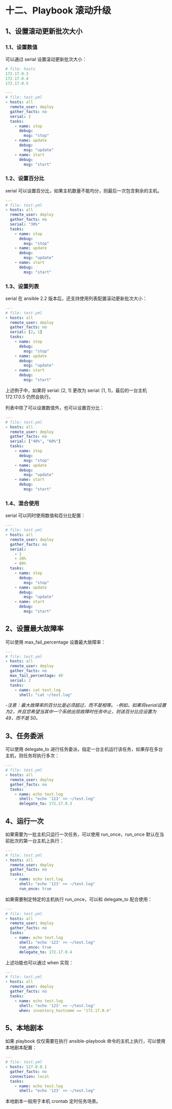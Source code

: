# 十二、Playbook 滚动升级

## 1、设置滚动更新批次大小

### 1.1、设置数值

可以通过 serial 设置滚动更新批次大小：

```yml
# file: hosts
172.17.0.3
172.17.0.4
172.17.0.5
```

```yml
---
# file: test.yml
- hosts: all
  remote_user: deploy
  gather_facts: no
  serial: 2
  tasks:
    - name: stop
      debug:
        msg: "stop"
    - name: update
      debug:
        msg: "update"
    - name: start
      debug:
        msg: "start"
```

### 1.2、设置百分比

serial 可以设置百分比，如果主机数量不能均分，则最后一次包含剩余的主机。

```yml
---
# file: test.yml
- hosts: all
  remote_user: deploy
  gather_facts: no
  serial: "30%"
  tasks:
    - name: stop
      debug:
        msg: "stop"
    - name: update
      debug:
        msg: "update"
    - name: start
      debug:
        msg: "start"
```

### 1.3、设置列表

serial 在 ansible 2.2 版本后，还支持使用列表配置滚动更新批次大小：

```yml
---
# file: test.yml
- hosts: all
  remote_user: deploy
  gather_facts: no
  serial: [2, 1]
  tasks:
    - name: stop
      debug:
        msg: "stop"
    - name: update
      debug:
        msg: "update"
    - name: start
      debug:
        msg: "start"
```

上述例子中，如果将 serial: [2, 1] 更改为 serial: [1, 1]，最后的一台主机 172.17.0.5 仍然会执行。

列表中除了可以设置数值外，也可以设置百分比：

```yml
---
# file: test.yml
- hosts: all
  remote_user: deploy
  gather_facts: no
  serial: ["40%", "60%"]
  tasks:
    - name: stop
      debug:
        msg: "stop"
    - name: update
      debug:
        msg: "update"
    - name: start
      debug:
        msg: "start"
```

### 1.4、混合使用

serial 可以同时使用数值和百分比配置：

```yml
---
# file: test.yml
- hosts: all
  remote_user: deploy
  gather_facts: no
  serial:
    - 1
    - 20%
    - 80%
  tasks:
    - name: stop
      debug:
        msg: "stop"
    - name: update
      debug:
        msg: "update"
    - name: start
      debug:
        msg: "start"
```

## 2、设置最大故障率

可以使用 max_fail_percentage 设置最大故障率：

```yml
---
# file: test.yml
- hosts: all
  remote_user: deploy
  gather_facts: no
  max_fail_percentage: 49
  serial: 2
  tasks:
    - name: cat test.log
      shell: "cat ~/test.log"
```

-*注意：最大故障率的百分比是必须超过，而不是相等。*
-*例如，如果将serial设置为2，并且您希望当其中一个系统出现故障时任务中止，则该百分比应设置为 49，而不是 50。*

## 3、任务委派

可以使用 delegate_to 进行任务委派，指定一台主机运行该任务，如果存在多台主机，则任务将执行多次：

```yml
---
# file: test.yml
- hosts: all
  remote_user: deploy
  gather_facts: no
  tasks:
    - name: echo test.log
      shell: "echo '123' >> ~/test.log"
      delegate_to: 172.17.0.3
```

## 4、运行一次

如果需要为一批主机只运行一次任务，可以使用 run_once，run_once 默认在当前批次的第一台主机上执行：

```yml
---
# file: test.yml
- hosts: all
  remote_user: deploy
  gather_facts: no
  tasks:
    - name: echo test.log
      shell: "echo '123' >> ~/test.log"
      run_once: true
```

如果需要制定特定的主机执行 run_once，可以和 delegate_to 配合使用：

```yml
---
# file: test.yml
- hosts: all
  remote_user: deploy
  gather_facts: no
  tasks:
    - name: echo test.log
      shell: "echo '123' >> ~/test.log"
      run_once: true
      delegate_to: 172.17.0.4
```

上述功能也可以通过 when 实现：

```yml
---
# file: test.yml
- hosts: all
  remote_user: deploy
  gather_facts: no
  tasks:
    - name: echo test.log
      shell: "echo '123' >> ~/test.log"
      when: inventory_hostname == "172.17.0.4"
```

## 5、本地剧本

如果 playbook 仅仅需要在执行 ansible-playbook 命令的主机上执行，可以使用本地剧本配置：

```yml
---
# file: test.yml
- hosts: 127.0.0.1
  gather_facts: no
  connection: local
  tasks:
    - name: echo test.log
      shell: "echo '123' >> ~/test.log"
```

本地剧本一般用于本机 crontab 定时任务场景。
